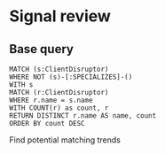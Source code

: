 # Signal review

## Base query

~~~
MATCH (s:ClientDisruptor) 
WHERE NOT (s)-[:SPECIALIZES]-()
WITH s 
MATCH (r:ClientDisruptor)
WHERE r.name = s.name 
WITH COUNT(r) as count, r
RETURN DISTINCT r.name AS name, count
ORDER BY count DESC
~~~

Find potential matching trends





